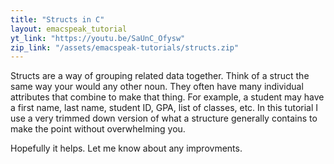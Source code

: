 ```yaml
---
title: "Structs in C"
layout: emacspeak_tutorial
yt_link: "https://youtu.be/SaUnC_Ofysw"
zip_link: "/assets/emacspeak-tutorials/structs.zip"
---
```


Structs are a way of grouping related data together.
Think of a struct the same way your would any other noun.
They often have many individual attributes that combine to make that thing.
For example, a student may have a first name, last name, student ID, GPA, list of classes, etc.
In this tutorial I use a very trimmed down version of what a structure generally contains to make the point without overwhelming you.

Hopefully it helps. Let me know about any improvments.
